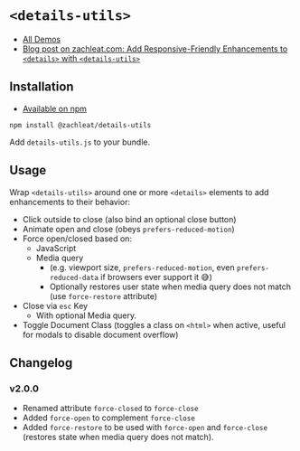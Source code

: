 # `<details-utils>`

* [All Demos](https://zachleat.github.io/details-utils/demo.html)
* [Blog post on zachleat.com: Add Responsive-Friendly Enhancements to `<details>` with `<details-utils>`](https://www.zachleat.com/web/details-utils/)

## Installation

* [Available on npm](https://www.npmjs.com/package/@zachleat/details-utils)

```
npm install @zachleat/details-utils
```

Add `details-utils.js` to your bundle.

## Usage

Wrap `<details-utils>` around one or more `<details>` elements to add enhancements to their behavior:

* Click outside to close (also bind an optional close button)
* Animate open and close (obeys `prefers-reduced-motion`)
* Force open/closed based on:
  - JavaScript
  - Media query
    - (e.g. viewport size, `prefers-reduced-motion`, even `prefers-reduced-data` if browsers ever support it 😅)
    - Optionally restores user state when media query does not match (use `force-restore` attribute)
* Close via `esc` Key
  - With optional Media query.
* Toggle Document Class (toggles a class on `<html>` when active, useful for modals to disable document overflow)

## Changelog

### v2.0.0

* Renamed attribute `force-closed` to `force-close`
* Added `force-open` to complement `force-close`
* Added `force-restore` to be used with `force-open` and `force-close` (restores state when media query does not match).